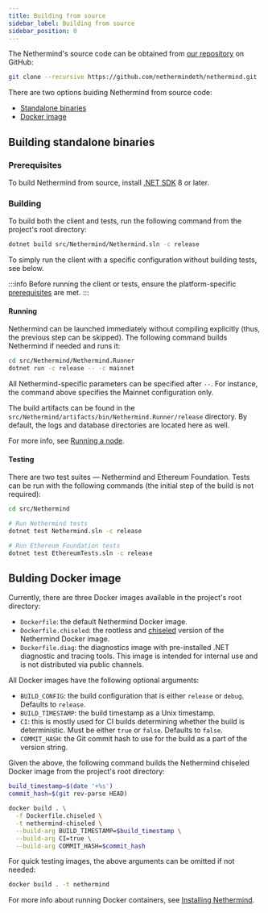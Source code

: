 ```yaml
---
title: Building from source
sidebar_label: Building from source
sidebar_position: 0
---
```


The Nethermind's source code can be obtained from [our repository](https://github.com/NethermindEth/nethermind) on
GitHub:

```bash
git clone --recursive https://github.com/nethermindeth/nethermind.git
```

There are two options buiding Nethermind from source code:

* [Standalone binaries](#building-standalone-binaries)
* [Docker image](#bulding-docker-image)

## Building standalone binaries

### Prerequisites

To build Nethermind from source, install [.NET SDK](https://dotnet.microsoft.com/en-us/download) 8 or later.

### Building

To build both the client and tests, run the following command from the project's root directory:

```bash
dotnet build src/Nethermind/Nethermind.sln -c release
```

To simply run the client with a specific configuration without building tests, see below.

:::info
Before running the client or tests, ensure the
platform-specific [prerequisites](../get-started/installing-nethermind#prerequisites) are met.
:::

#### Running

Nethermind can be launched immediately without compiling explicitly (thus, the previous step can be skipped). The following command builds Nethermind if needed and runs it:

```bash
cd src/Nethermind/Nethermind.Runner
dotnet run -c release -- -c mainnet
```

All Nethermind-specific parameters can be specified after `--`. For instance, the command above specifies the Mainnet
configuration only.

The build artifacts can be found in the `src/Nethermind/artifacts/bin/Nethermind.Runner/release` directory. By default, the logs and database directories are located here as well.

For more info, see [Running a node](../get-started/running-node/running-node.md).

#### Testing

There are two test suites — Nethermind and Ethereum Foundation. Tests can be run with the following commands (the
initial step of the build is not required):

```bash
cd src/Nethermind

# Run Nethermind tests
dotnet test Nethermind.sln -c release

# Run Ethereum Foundation tests
dotnet test EthereumTests.sln -c release
```

## Bulding Docker image

Currently, there are three Docker images available in the project's root directory:

- `Dockerfile`: the default Nethermind Docker image.
- `Dockerfile.chiseled`: the rootless and [chiseled](https://ubuntu.com/engage/chiselled-ubuntu-images-for-containers) version of the Nethermind Docker image.
- `Dockerfile.diag`: the diagnostics image with pre-installed .NET diagnostic and tracing tools. This image is intended for internal use and is not distributed via public channels.

All Docker images have the following optional arguments:

- `BUILD_CONFIG`: the build configuration that is either `release` or `debug`. Defaults to `release`.
- `BUILD_TIMESTAMP`: the build timestamp as a Unix timestamp.
- `CI`: this is mostly used for CI builds determining whether the build is deterministic. Must be either `true` or `false`. Defaults to `false`.
- `COMMIT_HASH`: the Git commit hash to use for the build as a part of the version string.

Given the above, the following command builds the Nethermind chiseled Docker image from the project's root directory:

```bash
build_timestamp=$(date '+%s')
commit_hash=$(git rev-parse HEAD)

docker build . \
  -f Dockerfile.chiseled \
  -t nethermind-chiseled \
  --build-arg BUILD_TIMESTAMP=$build_timestamp \
  --build-arg CI=true \
  --build-arg COMMIT_HASH=$commit_hash
```

For quick testing images, the above arguments can be omitted if not needed:

```bash
docker build . -t nethermind
```

For more info about running Docker containers,
see [Installing Nethermind](../get-started/installing-nethermind#docker-container).
